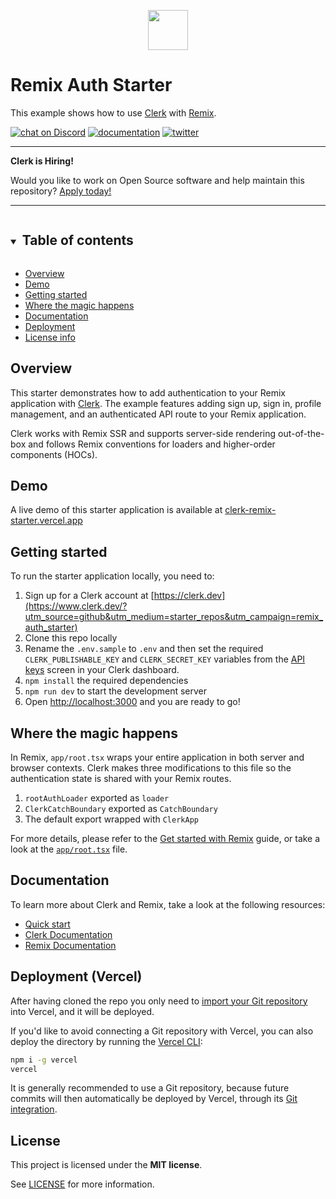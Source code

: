 <p align="center">
  <a href="https://www.clerk.dev/?utm_source=github&utm_medium=starter_repos&utm_campaign=remix_auth_starter" target="_blank" align="center">
    <picture>
      <source media="(prefers-color-scheme: dark)" srcset="./docs/clerk-logo-dark.png">
      <img src="./docs/clerk-logo-light.png" height="64">
    </picture>
  </a>
  <br />
</p>

# Remix Auth Starter

This example shows how to use [Clerk](https://www.clerk.dev/?utm_source=github&utm_medium=starter_repos&utm_campaign=nextjs_starter) with [Remix](https://remix.run/).

[![chat on Discord](https://img.shields.io/discord/856971667393609759.svg?logo=discord)](https://discord.com/invite/b5rXHjAg7A)
[![documentation](https://img.shields.io/badge/documentation-clerk-green.svg)](https://docs.clerk.dev)
[![twitter](https://img.shields.io/twitter/follow/ClerkDev?style=social)](https://twitter.com/intent/follow?screen_name=ClerkDev)

---

**Clerk is Hiring!**

Would you like to work on Open Source software and help maintain this repository? [Apply today!](https://apply.workable.com/clerk-dev/)

---

<details open>
<summary><h2 style="display: inline-block; margin-left: 4px;">Table of contents</h2></summary>

- [Overview](#overview)
- [Demo](#demo)
- [Getting started](#getting-started)
- [Where the magic happens](#where-the-magic-happens)
- [Documentation](#documentation)
- [Deployment](#deployment-vercel)
- [License info](#license)

</details>

## Overview

This starter demonstrates how to add authentication to your Remix application with [Clerk](https://www.clerk.dev/?utm_source=github&utm_medium=starter_repos&utm_campaign=remix_auth_starter). The example features adding sign up, sign in, profile management, and an authenticated API route to your Remix application.

Clerk works with Remix SSR and supports server-side rendering out-of-the-box and follows Remix conventions for loaders and higher-order components (HOCs).

## Demo

A live demo of this starter application is available at [clerk-remix-starter.vercel.app](https://clerk-remix-starter.vercel.app/)

## Getting started

To run the starter application locally, you need to:

1. Sign up for a Clerk account at [https://clerk.dev](https://www.clerk.dev/?utm_source=github&utm_medium=starter_repos&utm_campaign=remix_auth_starter)
2. Clone this repo locally
3. Rename the `.env.sample` to `.env` and then set the required `CLERK_PUBLISHABLE_KEY` and `CLERK_SECRET_KEY` variables from the [API keys](https://dashboard.clerk.dev/last-active?path=api-keys) screen in your Clerk dashboard.
4. `npm install` the required dependencies
5. `npm run dev` to start the development server
6. Open [http://localhost:3000](http://localhost:3000) and you are ready to go!

## Where the magic happens

In Remix, `app/root.tsx` wraps your entire application in both server and browser contexts. Clerk makes three modifications to this file so the authentication state is shared with your Remix routes.

1. `rootAuthLoader` exported as `loader`
2. `ClerkCatchBoundary` exported as `CatchBoundary`
3. The default export wrapped with `ClerkApp`

For more details, please refer to the [Get started with Remix](https://clerk.dev/docs/get-started/remix/?utm_source=github&utm_medium=starter_repos&utm_campaign=remix_auth_starter) guide, or take a look at the [`app/root.tsx`](./app/root.tsx) file.

## Documentation

To learn more about Clerk and Remix, take a look at the following resources:

- [Quick start](https://clerk.dev/docs/get-started/remix?utm_source=github&utm_medium=starter_repos&utm_campaign=remix_auth_starter)
- [Clerk Documentation](https://clerk.dev/docs/?utm_source=github&utm_medium=starter_repos&utm_campaign=remix_auth_starter)
- [Remix Documentation](https://remix.run/docs)

## Deployment (Vercel)

After having cloned the repo you only need to [import your Git repository](https://vercel.com/new) into Vercel, and it will be deployed.

If you'd like to avoid connecting a Git repository with Vercel, you can also deploy the directory by running the [Vercel CLI](https://vercel.com/cli):

```sh
npm i -g vercel
vercel
```

It is generally recommended to use a Git repository, because future commits will then automatically be deployed by Vercel, through its [Git integration](https://vercel.com/docs/concepts/git).

## License

This project is licensed under the **MIT license**.

See [LICENSE](https://github.com/clerkinc/remix-auth-starter/blob/main/LICENSE) for more information.

